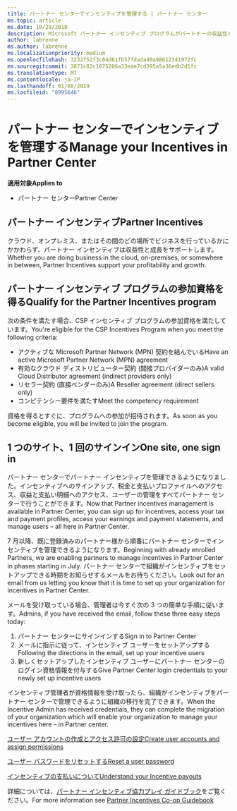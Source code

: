 ```yaml
---
title: パートナー センターでインセンティブを管理する | パートナー センター
ms.topic: article
ms.date: 10/29/2018
description: Microsoft パートナー インセンティブ プログラムがパートナーの収益性と成長をサポート
author: labrenne
ms.author: labrenne
ms.localizationpriority: medium
ms.openlocfilehash: 3232f52f3c04d61fb57fdada40a98612341972fc
ms.sourcegitcommit: 3871c82c1075206a33eae7cd395a5a36edb2d1fc
ms.translationtype: MT
ms.contentlocale: ja-JP
ms.lasthandoff: 01/08/2019
ms.locfileid: "8995646"
---
```

# <a name="manage-your-incentives-in-partner-center"></a><span data-ttu-id="4d004-103">パートナー センターでインセンティブを管理する</span><span class="sxs-lookup"><span data-stu-id="4d004-103">Manage your Incentives in Partner Center</span></span> 

**<span data-ttu-id="4d004-104">適用対象</span><span class="sxs-lookup"><span data-stu-id="4d004-104">Applies to</span></span>**

-  <span data-ttu-id="4d004-105">パートナー センター</span><span class="sxs-lookup"><span data-stu-id="4d004-105">Partner Center</span></span>

## <a name="partner-incentives"></a><span data-ttu-id="4d004-106">パートナー インセンティブ</span><span class="sxs-lookup"><span data-stu-id="4d004-106">Partner Incentives</span></span> 

<span data-ttu-id="4d004-107">クラウド、オンプレミス、またはその間のどの場所でビジネスを行っているかにかかわらず、パートナー インセンティブは収益性と成長をサポートします。</span><span class="sxs-lookup"><span data-stu-id="4d004-107">Whether you are doing business in the cloud, on-premises, or somewhere in between, Partner Incentives support your profitability and growth.</span></span>

## <a name="qualify-for-the-partner-incentives-program"></a><span data-ttu-id="4d004-108">パートナー インセンティブ プログラムの参加資格を得る</span><span class="sxs-lookup"><span data-stu-id="4d004-108">Qualify for the Partner Incentives program</span></span>

<span data-ttu-id="4d004-109">次の条件を満たす場合、CSP インセンティブ プログラムの参加資格を満たしています。</span><span class="sxs-lookup"><span data-stu-id="4d004-109">You're eligible for the CSP Incentives Program when you meet the following criteria:</span></span>

-   <span data-ttu-id="4d004-110">アクティブな Microsoft Partner Network (MPN) 契約を結んでいる</span><span class="sxs-lookup"><span data-stu-id="4d004-110">Have an active Microsoft Partner Network (MPN) agreement</span></span> 
-   <span data-ttu-id="4d004-111">有効なクラウド ディストリビューター契約 (間接プロバイダーのみ)</span><span class="sxs-lookup"><span data-stu-id="4d004-111">A valid Cloud Distributor agreement (indirect providers only)</span></span>
-   <span data-ttu-id="4d004-112">リセラー契約 (直接ベンダーのみ)</span><span class="sxs-lookup"><span data-stu-id="4d004-112">A Reseller agreement (direct sellers only)</span></span>
-   <span data-ttu-id="4d004-113">コンピテンシー要件を満たす</span><span class="sxs-lookup"><span data-stu-id="4d004-113">Meet the competency requirement</span></span>

<span data-ttu-id="4d004-114">資格を得るとすぐに、プログラムへの参加が招待されます。</span><span class="sxs-lookup"><span data-stu-id="4d004-114">As soon as you become eligible, you will be invited to join the program.</span></span>

## <a name="one-site-one-sign-in"></a><span data-ttu-id="4d004-115">1 つのサイト、1 回のサインイン</span><span class="sxs-lookup"><span data-stu-id="4d004-115">One site, one sign in</span></span>

<span data-ttu-id="4d004-116">パートナー センターでパートナー インセンティブを管理できるようになりました。インセンティブへのサインアップ、税金と支払いプロファイルへのアクセス、収益と支払い明細へのアクセス、ユーザーの管理をすべてパートナー センターで行うことができます。</span><span class="sxs-lookup"><span data-stu-id="4d004-116">Now that Partner incentives management is available in Partner Center, you can sign up for incentives, access your tax and payment profiles, access your earnings and payment statements, and manage users – all here in Partner Center.</span></span> 

<span data-ttu-id="4d004-117">7 月以降、既に登録済みのパートナー様から順番にパートナー センターでインセンティブを管理できるようになります。</span><span class="sxs-lookup"><span data-stu-id="4d004-117">Beginning with already enrolled Partners, we are enabling partners to manage incentives in Partner Center in phases starting in July.</span></span> <span data-ttu-id="4d004-118">パートナー センターで組織がインセンティブをセットアップできる時期をお知らせするメールをお待ちください。</span><span class="sxs-lookup"><span data-stu-id="4d004-118">Look out for an email from us letting you know that it is time to set up your organization for incentives in Partner Center.</span></span> 

<span data-ttu-id="4d004-119">メールを受け取っている場合、管理者は今すぐ次の 3 つの簡単な手順に従います。</span><span class="sxs-lookup"><span data-stu-id="4d004-119">Admins, if you have received the email, follow these three easy steps today:</span></span>

1.  <span data-ttu-id="4d004-120">パートナー センターにサインインする</span><span class="sxs-lookup"><span data-stu-id="4d004-120">Sign in to Partner Center</span></span> 
2.  <span data-ttu-id="4d004-121">メールに指示に従って、インセンティブ ユーザーをセットアップする</span><span class="sxs-lookup"><span data-stu-id="4d004-121">Following the directions in the email, set up your incentive users</span></span> 
3.  <span data-ttu-id="4d004-122">新しくセットアップしたインセンティブ ユーザーにパートナー センターのログイン資格情報を付与する</span><span class="sxs-lookup"><span data-stu-id="4d004-122">Give Partner Center login credentials to your newly set up incentive users</span></span>

<span data-ttu-id="4d004-123">インセンティブ管理者が資格情報を受け取ったら、組織がインセンティブをパートナー センターで管理できるように組織の移行を完了できます。</span><span class="sxs-lookup"><span data-stu-id="4d004-123">When the Incentive Admin has received credentials, they can complete the migration of your organization which will enable your organization to manage your incentives here – in Partner center.</span></span>


[<span data-ttu-id="4d004-124">ユーザー アカウントの作成とアクセス許可の設定</span><span class="sxs-lookup"><span data-stu-id="4d004-124">Create user accounts and assign permissions</span></span>](create-user-accounts-and-set-permissions.md)

[<span data-ttu-id="4d004-125">ユーザー パスワードをリセットする</span><span class="sxs-lookup"><span data-stu-id="4d004-125">Reset a user password</span></span>](reset-a-user-password.md)

[<span data-ttu-id="4d004-126">インセンティブの支払いについて</span><span class="sxs-lookup"><span data-stu-id="4d004-126">Understand your Incentive payouts</span></span>](understand-incentive-payouts.md)

<span data-ttu-id="4d004-127">詳細については、[パートナー インセンティブ協力プレイ ガイドブック](https://assets.microsoft.com/coop-guidebook.pdf)をご覧ください。</span><span class="sxs-lookup"><span data-stu-id="4d004-127">For more information see [Partner Incentives Co-op Guidebook](https://assets.microsoft.com/coop-guidebook.pdf)</span></span>

